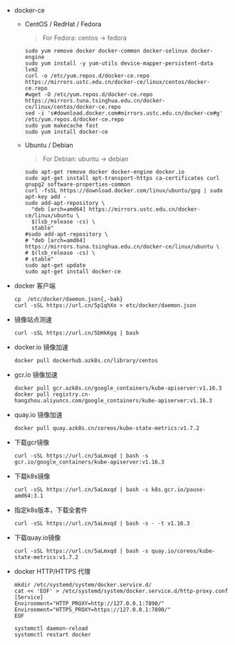 - docker-ce
  
  - CentOS / RedHat / Fedora
    > For Fedora: centos -> fedora
    ```shell
    sudo yum remove docker docker-common docker-selinux docker-engine
    sudo yum install -y yum-utils device-mapper-persistent-data lvm2
    curl -o /etc/yum.repos.d/docker-ce.repo https://mirrors.ustc.edu.cn/docker-ce/linux/centos/docker-ce.repo
    #wget -O /etc/yum.repos.d/docker-ce.repo https://mirrors.tuna.tsinghua.edu.cn/docker-ce/linux/centos/docker-ce.repo
    sed -i 's#download.docker.com#mirrors.ustc.edu.cn/docker-ce#g' /etc/yum.repos.d/docker-ce.repo
    sudo yum makecache fast
    sudo yum install docker-ce
    ```
  
  - Ubuntu / Debian
    > For Debian: ubuntu -> debian
    ```shell
    sudo apt-get remove docker docker-engine docker.io
    sudo apt-get install apt-transport-https ca-certificates curl gnupg2 software-properties-common
    curl -fsSL https://download.docker.com/linux/ubuntu/gpg | sudo apt-key add -
    sudo add-apt-repository \
      "deb [arch=amd64] https://mirrors.ustc.edu.cn/docker-ce/linux/ubuntu \
      $(lsb_release -cs) \
      stable"
    #sudo add-apt-repository \
    # "deb [arch=amd64] https://mirrors.tuna.tsinghua.edu.cn/docker-ce/linux/ubuntu \
    # $(lsb_release -cs) \
    # stable"
    sudo apt-get update
    sudo apt-get install docker-ce
    ```  
 
- docker 客户端

  ```shell
  cp  /etc/docker/daemon.json{,-bak}
  curl -sSL https://url.cn/5p1qhXo > etc/docker/daemon.json
  ```

- 镜像站点测速

  ```shell
  curl -sSL https://url.cn/5bHkKgq | bash
  ```

- docker.io 镜像加速
  
  ```shell
  docker pull dockerhub.azk8s.cn/library/centos
  ```

- gcr.io 镜像加速

	```shell
  docker pull gcr.azk8s.cn/google_containers/kube-apiserver:v1.16.3
  docker pull registry.cn-hangzhou.aliyuncs.com/google_containers/kube-apiserver:v1.16.3
  ```
  
- quay.io 镜像加速

  ```shell
  docker pull quay.azk8s.cn/coreos/kube-state-metrics:v1.7.2
  ```
  
- 下载gcr镜像

	```shell
  curl -sSL https://url.cn/5aLmxqd | bash -s gcr.io/google_containers/kube-apiserver:v1.16.3
  ```
  
- 下载k8s镜像

  ```shell
  curl -sSL https://url.cn/5aLmxqd | bash -s k8s.gcr.io/pause-amd64:3.1
  ```
  
- 指定k8s版本，下载全套件

  ```shell
  curl -sSL https://url.cn/5aLmxqd | bash -s - -t v1.16.3
  ```
  
- 下载quay.io镜像

  ```shell
  curl -sSL https://url.cn/5aLmxqd | bash -s quay.io/coreos/kube-state-metrics:v1.7.2
  ```
  
- docker HTTP/HTTPS 代理

  ```shell
  mkdir /etc/systemd/system/docker.service.d/
  cat << 'EOF' > /etc/systemd/system/docker.service.d/http-proxy.conf
  [Service]
  Environment="HTTP_PROXY=http://127.0.0.1:7890/"
  Environment="HTTPS_PROXY=https://127.0.0.1:7890/"
  EOF

  systemctl daemon-reload
  systemctl restart docker
  ```


  
